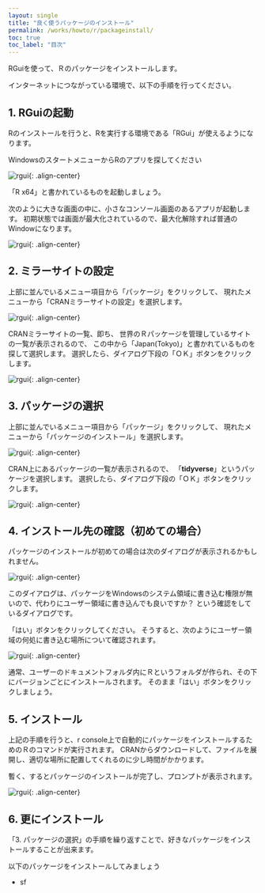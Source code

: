```yaml
---
layout: single
title: "良く使うパッケージのインストール"
permalink: /works/howto/r/packageinstall/
toc: true
toc_label: "目次"
---
```


RGuiを使って、Ｒのパッケージをインストールします。

インターネットにつながっている環境で、以下の手順を行ってください。


## 1. RGuiの起動

Rのインストールを行うと、Rを実行する環境である「RGui」が使えるようになります。

WindowsのスタートメニューからRのアプリを探してください

![rgui](/assets/images/htr/r-console001.png){: .align-center}

「R x64」と書かれているものを起動しましょう。

次のように大きな画面の中に、小さなコンソール画面のあるアプリが起動します。
初期状態では画面が最大化されているので、最大化解除すれば普通のWindowになります。

![rgui](/assets/images/htr/r-console002.png){: .align-center}


## 2. ミラーサイトの設定

上部に並んでいるメニュー項目から「パッケージ」をクリックして、
現れたメニューから「CRANミラーサイトの設定」を選択します。

![rgui](/assets/images/htr/r-console004.png){: .align-center}

CRANミラーサイトの一覧、即ち、
世界のＲパッケージを管理しているサイトの一覧が表示されるので、
この中から「Japan(Tokyo)」と書かれているものを探して選択します。
選択したら、ダイアログ下段の「ＯＫ」ボタンをクリックします。

![rgui](/assets/images/htr/r-console005.png){: .align-center}


## 3. パッケージの選択

上部に並んでいるメニュー項目から「パッケージ」をクリックして、
現れたメニューから「パッケージのインストール」を選択します。

![rgui](/assets/images/htr/r-console006.png){: .align-center}

CRAN上にあるパッケージの一覧が表示されるので、
「**tidyverse**」というパッケージを選択します。
選択したら、ダイアログ下段の「ＯＫ」ボタンをクリックします。

![rgui](/assets/images/htr/r-console007.png){: .align-center}

## 4. インストール先の確認（初めての場合）
パッケージのインストールが初めての場合は次のダイアログが表示されるかもしれません。

![rgui](/assets/images/htr/r-console_d001.png){: .align-center}

このダイアログは、パッケージをWindowsのシステム領域に書き込む権限が無いので、代わりにユーザー領域に書き込んでも良いですか？
という確認をしているダイアログです。

「はい」ボタンをクリックしてください。
そうすると、次のようにユーザー領域の何処に書き込む場所について確認されます。

![rgui](/assets/images/htr/r-console_d002.png){: .align-center}

通常、ユーザーのドキュメントフォルダ内にＲというフォルダが作られ、その下にバージョンごとにインストールされます。
そのまま「はい」ボタンをクリックしましょう。

## 5. インストール

上記の手順を行うと、r console上で自動的にパッケージをインストールするためのＲのコマンドが実行されます。
CRANからダウンロードして、ファイルを展開し、適切な場所に配置してくれるのに少し時間がかかります。

暫く、するとパッケージのインストールが完了し、プロンプトが表示されます。

![rgui](/assets/images/htr/r-console008.png){: .align-center}

## 6. 更にインストール

「3. パッケージの選択」の手順を繰り返すことで、好きなパッケージをインストールすることが出来ます。

以下のパッケージをインストールしてみましょう

 - sf



